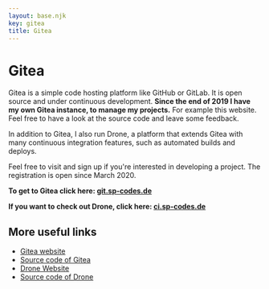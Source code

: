 ```yaml
---
layout: base.njk
key: gitea
title: Gitea
---
```

# <i class="fas fa-code"></i> Gitea

Gitea is a simple code hosting platform like GitHub or GitLab. It is open source and under continuous development. __Since the end of 2019 I have my own Gitea instance, to manage my projects.__ For example this website. Feel free to have a look at the source code and leave some feedback.

In addition to Gitea, I also run Drone, a platform that extends Gitea with many continuous integration features, such as automated builds and deploys.

Feel free to visit and sign up if you're interested in developing a project. The registration is open since March 2020.

__To get to Gitea click here: [git.sp-codes.de](https://git.sp-codes.de)__

__If you want to check out Drone, click here:  [ci.sp-codes.de](https://ci.sp-codes.de)__

## More useful links

* [Gitea website](https://gitea.io/en-us/)
* [Source code of Gitea](https://github.com/go-gitea/gitea)
* [Drone Website](https://drone.io/)
* [Source code of Drone](https://github.com/drone/drone)
